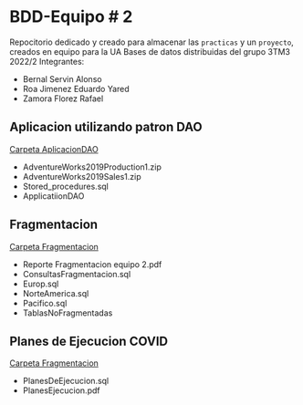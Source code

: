 # BDD-Equipo # 2
Repocitorio dedicado y creado para almacenar las `practicas` y un `proyecto`, creados en equipo para la UA Bases de datos distribuidas del grupo 3TM3 2022/2
Integrantes:
  * Bernal Servin Alonso
  * Roa Jimenez Eduardo Yared
  * Zamora Florez Rafael

## Aplicacion utilizando patron DAO

[Carpeta AplicacionDAO](https://github.com/BernalSerAlonso/BDD-equipo02/tree/main/AplicacionDAO)

- AdventureWorks2019Production1.zip
- AdventureWorks2019Sales1.zip
- Stored_procedures.sql
- ApplicatiionDAO


## Fragmentacion

[Carpeta Fragmentacion](https://github.com/BernalSerAlonso/BDD-equipo02/tree/main/Fragmentacion)

- Reporte Fragmentacion equipo 2.pdf
- ConsultasFragmentacion.sql
- Europ.sql
- NorteAmerica.sql
- Pacifico.sql
- TablasNoFragmentadas


## Planes de Ejecucion COVID

[Carpeta Fragmentacion](https://github.com/BernalSerAlonso/BDD-equipo02/tree/main/PlanesDeEjecucion)

- PlanesDeEjecucion.sql
- PlanesEjecucion.pdf
